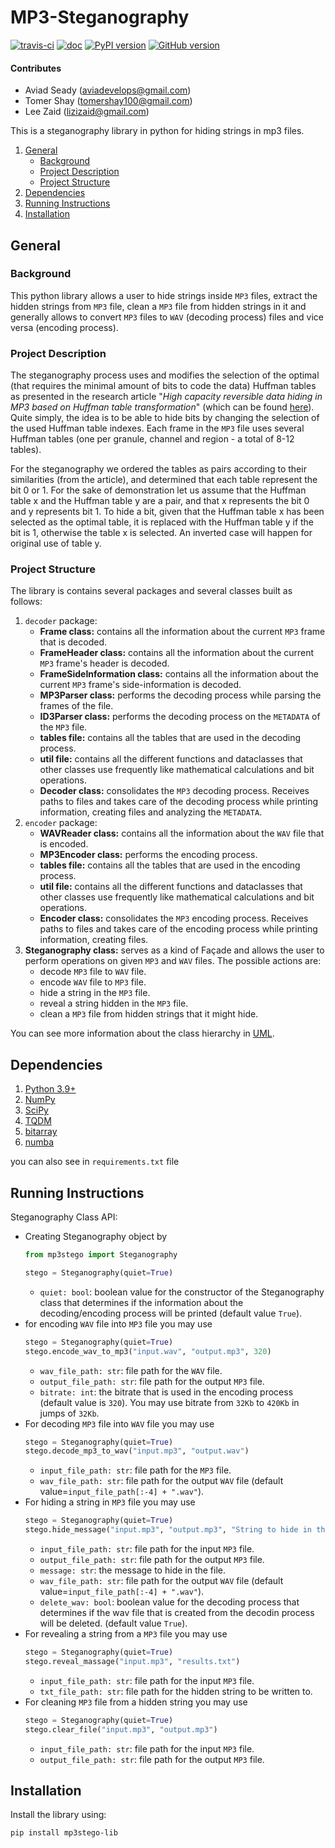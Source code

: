 # MP3-Steganography
[![travis-ci](https://app.travis-ci.com/tomershay100/mp3-steganography-lib.svg?branch=main)](https://app.travis-ci.com/github/tomershay100/mp3-steganography-lib)
[![doc](https://readthedocs.org/projects/mp3-steganography-lib/badge/?version=latest)](https://mp3-steganography-lib.readthedocs.io/en/latest/)
[![PyPI version](https://badge.fury.io/py/mp3stego-lib.svg)](https://badge.fury.io/py/mp3stego-lib)
[![GitHub version](https://badge.fury.io/gh/tomershay100%2Fmp3-steganography-lib.svg)](https://badge.fury.io/gh/tomershay100%2Fmp3-steganography-lib)

#### Contributes

* Aviad Seady ([aviadevelops@gmail.com](mailto:aviadevelops@gmail.com))
* Tomer Shay ([tomershay100@gmail.com](mailto:tomershay100@gmail.com))
* Lee Zaid ([lizizaid@gmail.com](mailto:lizizaid@gmail.com))

This is a steganography library in python for hiding strings in mp3 files.

1. [General](#General)
    - [Background](#background)
    - [Project Description](#project-description)
    - [Project Structure](#project-structure)
2. [Dependencies](#dependencies)
3. [Running Instructions](#running-instructions)
4. [Installation](#installation)

## General

### Background

This python library allows a user to hide strings inside ``MP3`` files, extract the hidden strings from ``MP3`` file,
clean a ``MP3`` file from hidden strings in it and generally allows to convert ``MP3`` files to ``WAV`` (decoding
process) files and vice versa (encoding process).

### Project Description

The steganography process uses and modifies the selection of the optimal (that requires the minimal amount of bits to code the data) Huffman tables as presented in the research article "_High capacity
reversible data hiding in MP3 based on Huffman table
transformation_" (which can be found [here](https://www.aimspress.com/fileOther/PDF/MBE/mbe-16-04-158.pdf)). Quite
simply, the idea is to be able to hide bits by changing the selection of the used Huffman table indexes. Each frame in the ``MP3`` file uses several Huffman tables (one per granule, channel and region - a total of 8-12 tables).

For the steganography we ordered the tables as pairs according to their similarities (from the article), and determined that each table represent the bit 0 or 1. For the sake of demonstration let us assume that the Huffman table x and the Huffman table y are a pair, and that x represents the bit 0 and y represents bit 1. To hide a bit, given that the Huffman table x has been selected as the optimal table, it is replaced with the Huffman table y if the bit is 1, otherwise the table x is selected. An inverted case will happen for original use of table y. 

### Project Structure

The library is contains several packages and several classes built as follows:

1. `decoder` package:
    * **Frame class:** contains all the information about the current ``MP3`` frame that is decoded.
    * **FrameHeader class:** contains all the information about the current ``MP3`` frame's header is decoded.
    * **FrameSideInformation class:** contains all the information about the current ``MP3`` frame's side-information is decoded.        
    * **MP3Parser class:** performs the decoding process while parsing the frames of the file.
    * **ID3Parser class:** performs the decoding process on the ``METADATA`` of the ``MP3`` file.
    * **tables file:** contains all the tables that are used in the decoding process.
    * **util file:** contains all the different functions and dataclasses that other classes use frequently like
      mathematical calculations and bit operations.
    * **Decoder class:** consolidates the ``MP3`` decoding process. Receives paths to files and takes
      care of the decoding process while printing information, creating files and analyzing the ``METADATA``.
2. `encoder` package:
    * **WAVReader class:** contains all the information about the ``WAV`` file that is encoded.
    * **MP3Encoder class:** performs the encoding process.
    * **tables file:** contains all the tables that are used in the encoding process.
    * **util file:** contains all the different functions and dataclasses that other classes use frequently like
      mathematical calculations and bit operations.
    * **Encoder class:** consolidates the ``MP3`` encoding process. Receives paths to files and takes
      care of the encoding process while printing information, creating files.
3. **Steganography class:** serves as a kind of Façade and allows the user to perform operations on given ``MP3``
   and ``WAV`` files. The possible actions are:
    * decode ``MP3`` file to ``WAV`` file.
    * encode ``WAV`` file to ``MP3`` file.
    * hide a string in the ``MP3`` file.
    * reveal a string hidden in the ``MP3`` file.
    * clean a ``MP3`` file from hidden strings that it might hide.

You can see more information about the class hierarchy
in [UML](https://github.com/tomershay100/mp3-steganography-lib/blob/main/src/uml.png).

## Dependencies

1. [Python 3.9+](https://www.python.org/downloads/)
2. [NumPy](https://numpy.org/install/)
3. [SciPy](https://scipy.org/install/)
4. [TQDM](https://github.com/tqdm/tqdm)
5. [bitarray](https://pypi.org/project/bitarray/)
6. [numba](https://numba.readthedocs.io/en/stable/user/installing.html)

you can also see in `requirements.txt` file

## Running Instructions

Steganography Class API:

* Creating Steganography object by
    ```python 
  from mp3stego import Steganography
  
  stego = Steganography(quiet=True)
    ```
    * ``quiet: bool``: boolean value for the constructor of the Steganography class that determines if the information about the decoding/encoding process will be printed (default value ``True``).
* for encoding ``WAV`` file into ``MP3`` file you may use
    ```python 
    stego = Steganography(quiet=True)
    stego.encode_wav_to_mp3("input.wav", "output.mp3", 320)
    ```
    * ``wav_file_path: str``: file path for the ``WAV`` file.
    * ``output_file_path: str``: file path for the output ``MP3`` file.
    * ``bitrate: int``: the bitrate that is used in the encoding process (default value is ``320``). You may use bitrate
      from ``32Kb`` to ``420Kb`` in jumps of ``32Kb``.
* For decoding ``MP3`` file into ``WAV`` file you may use
    ```python 
    stego = Steganography(quiet=True)
    stego.decode_mp3_to_wav("input.mp3", "output.wav")
    ```
    * ``input_file_path: str``: file path for the ``MP3`` file.
    * ``wav_file_path: str``: file path for the output ``WAV`` file (default value=```input_file_path[:-4] + ".wav"```).
* For hiding a string in ``MP3`` file you may use
    ```python 
    stego = Steganography(quiet=True)
    stego.hide_message("input.mp3", "output.mp3", "String to hide in the file")
    ```
    * ``input_file_path: str``: file path for the input ``MP3`` file.
    * ``output_file_path: str``: file path for the output ``MP3`` file.
    * ``message: str``: the message to hide in the file.
    * ``wav_file_path: str``: file path for the output ``WAV`` file (default value=```input_file_path[:-4] + ".wav"```).
    * ``delete_wav: bool``: boolean value for the decoding process that determines if the wav file that is created from the decodin process will be deleted. (default value ``True``).
* For revealing a string from a ``MP3`` file you may use
    ```python 
    stego = Steganography(quiet=True)
    stego.reveal_massage("input.mp3", "results.txt")
    ```
    * ``input_file_path: str``: file path for the input ``MP3`` file.
    * ``txt_file_path: str``: file path for the hidden string to be written to.
* For cleaning ``MP3`` file from a hidden string you may use
    ```python 
    stego = Steganography(quiet=True)
    stego.clear_file("input.mp3", "output.mp3")
    ```
    * ``input_file_path: str``: file path for the input ``MP3`` file.
    * ``output_file_path: str``: file path for the output ``MP3`` file.

## Installation

Install the library using:

```shell
pip install mp3stego-lib
```

